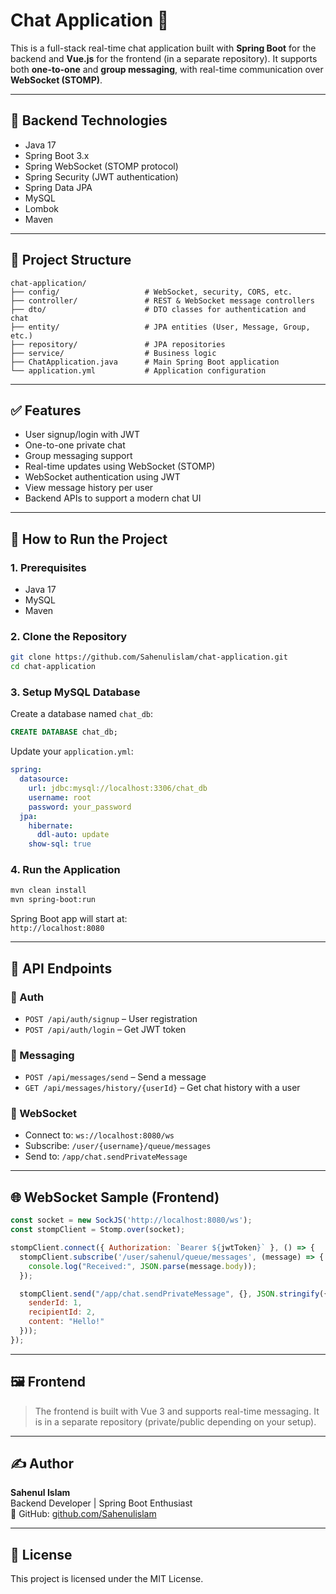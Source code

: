 # Chat Application 💬

This is a full-stack real-time chat application built with **Spring Boot** for the backend and **Vue.js** for the frontend (in a separate repository). It supports both **one-to-one** and **group messaging**, with real-time communication over **WebSocket (STOMP)**.

---

## 🔧 Backend Technologies

- Java 17
- Spring Boot 3.x
- Spring WebSocket (STOMP protocol)
- Spring Security (JWT authentication)
- Spring Data JPA
- MySQL
- Lombok
- Maven

---

## 📁 Project Structure

```
chat-application/
├── config/                   # WebSocket, security, CORS, etc.
├── controller/               # REST & WebSocket message controllers
├── dto/                      # DTO classes for authentication and chat
├── entity/                   # JPA entities (User, Message, Group, etc.)
├── repository/               # JPA repositories
├── service/                  # Business logic
├── ChatApplication.java      # Main Spring Boot application
└── application.yml           # Application configuration
```

---

## ✅ Features

- User signup/login with JWT
- One-to-one private chat
- Group messaging support
- Real-time updates using WebSocket (STOMP)
- WebSocket authentication using JWT
- View message history per user
- Backend APIs to support a modern chat UI

---

## 🧪 How to Run the Project

### 1. Prerequisites

- Java 17
- MySQL
- Maven

### 2. Clone the Repository

```bash
git clone https://github.com/Sahenulislam/chat-application.git
cd chat-application
```

### 3. Setup MySQL Database

Create a database named `chat_db`:

```sql
CREATE DATABASE chat_db;
```

Update your `application.yml`:

```yaml
spring:
  datasource:
    url: jdbc:mysql://localhost:3306/chat_db
    username: root
    password: your_password
  jpa:
    hibernate:
      ddl-auto: update
    show-sql: true
```

### 4. Run the Application

```bash
mvn clean install
mvn spring-boot:run
```

Spring Boot app will start at:  
`http://localhost:8080`

---

## 📡 API Endpoints

### 🔐 Auth
- `POST /api/auth/signup` – User registration  
- `POST /api/auth/login` – Get JWT token

### 💬 Messaging
- `POST /api/messages/send` – Send a message
- `GET /api/messages/history/{userId}` – Get chat history with a user

### 📲 WebSocket
- Connect to: `ws://localhost:8080/ws`
- Subscribe: `/user/{username}/queue/messages`
- Send to: `/app/chat.sendPrivateMessage`

---

## 🌐 WebSocket Sample (Frontend)

```js
const socket = new SockJS('http://localhost:8080/ws');
const stompClient = Stomp.over(socket);

stompClient.connect({ Authorization: `Bearer ${jwtToken}` }, () => {
  stompClient.subscribe('/user/sahenul/queue/messages', (message) => {
    console.log("Received:", JSON.parse(message.body));
  });

  stompClient.send("/app/chat.sendPrivateMessage", {}, JSON.stringify({
    senderId: 1,
    recipientId: 2,
    content: "Hello!"
  }));
});
```

---

## 🖼️ Frontend

> The frontend is built with Vue 3 and supports real-time messaging. It is in a separate repository (private/public depending on your setup).

---

## ✍️ Author

**Sahenul Islam**  
Backend Developer | Spring Boot Enthusiast  
🔗 GitHub: [github.com/Sahenulislam](https://github.com/Sahenulislam)

---

## 🪪 License

This project is licensed under the MIT License.
